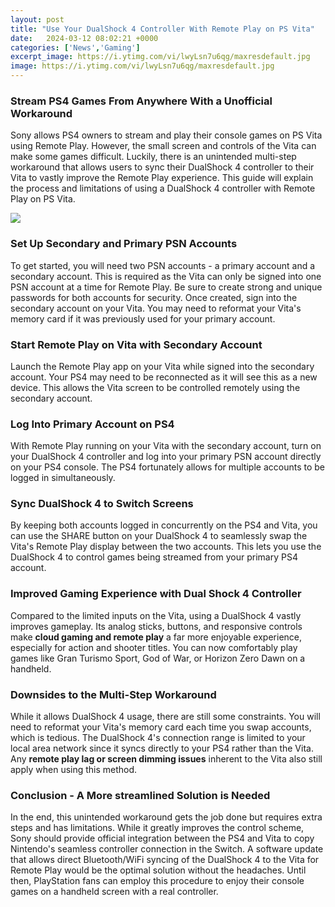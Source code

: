```yaml
---
layout: post
title: "Use Your DualShock 4 Controller With Remote Play on PS Vita"
date:   2024-03-12 08:02:21 +0000
categories: ['News','Gaming']
excerpt_image: https://i.ytimg.com/vi/lwyLsn7u6qg/maxresdefault.jpg
image: https://i.ytimg.com/vi/lwyLsn7u6qg/maxresdefault.jpg
---
```


### **Stream PS4 Games From Anywhere With a Unofficial Workaround**
Sony allows PS4 owners to stream and play their console games on PS Vita using Remote Play. However, the small screen and controls of the Vita can make some games difficult. Luckily, there is an unintended multi-step workaround that allows users to sync their DualShock 4 controller to their Vita to vastly improve the Remote Play experience. This guide will explain the process and limitations of using a DualShock 4 controller with Remote Play on PS Vita.

![](https://i.ytimg.com/vi/lwyLsn7u6qg/maxresdefault.jpg)
### **Set Up Secondary and Primary PSN Accounts**
To get started, you will need two PSN accounts - a primary account and a secondary account. This is required as the Vita can only be signed into one PSN account at a time for Remote Play. Be sure to create strong and unique passwords for both accounts for security. Once created, sign into the secondary account on your Vita. You may need to reformat your Vita's memory card if it was previously used for your primary account. 
### **Start Remote Play on Vita with Secondary Account** 
Launch the Remote Play app on your Vita while signed into the secondary account. Your PS4 may need to be reconnected as it will see this as a new device. This allows the Vita screen to be controlled remotely using the secondary account. 
### **Log Into Primary Account on PS4**
With Remote Play running on your Vita with the secondary account, turn on your DualShock 4 controller and log into your primary PSN account directly on your PS4 console. The PS4 fortunately allows for multiple accounts to be logged in simultaneously.
### **Sync DualShock 4 to Switch Screens**  
By keeping both accounts logged in concurrently on the PS4 and Vita, you can use the SHARE button on your DualShock 4 to seamlessly swap the Vita's Remote Play display between the two accounts. This lets you use the DualShock 4 to control games being streamed from your primary PS4 account.
### **Improved Gaming Experience with Dual Shock 4 Controller** 
Compared to the limited inputs on the Vita, using a DualShock 4 vastly improves gameplay. Its analog sticks, buttons, and responsive controls make **cloud gaming and remote play** a far more enjoyable experience, especially for action and shooter titles. You can now comfortably play games like Gran Turismo Sport, God of War, or Horizon Zero Dawn on a handheld.
### **Downsides to the Multi-Step Workaround**
While it allows DualShock 4 usage, there are still some constraints. You will need to reformat your Vita's memory card each time you swap accounts, which is tedious. The DualShock 4's connection range is limited to your local area network since it syncs directly to your PS4 rather than the Vita. Any **remote play lag or screen dimming issues** inherent to the Vita also still apply when using this method.
### **Conclusion - A More streamlined Solution is Needed** 
In the end, this unintended workaround gets the job done but requires extra steps and has limitations. While it greatly improves the control scheme, Sony should provide official integration between the PS4 and Vita to copy Nintendo's seamless controller connection in the Switch. A software update that allows direct Bluetooth/WiFi syncing of the DualShock 4 to the Vita for Remote Play would be the optimal solution without the headaches. Until then, PlayStation fans can employ this procedure to enjoy their console games on a handheld screen with a real controller.